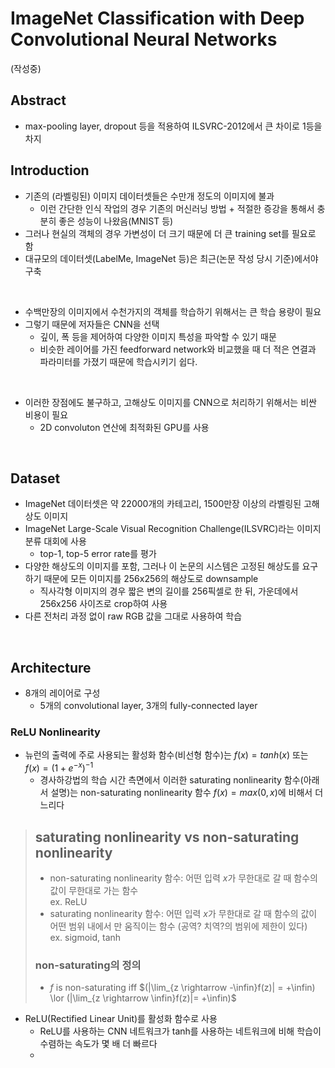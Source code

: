 # ImageNet Classification with Deep Convolutional Neural Networks

(작성중)
## Abstract
- max-pooling layer, dropout 등을 적용하여 ILSVRC-2012에서 큰 차이로 1등을 차지

## Introduction
- 기존의 (라벨링된) 이미지 데이터셋들은 수만개 정도의 이미지에 불과
  - 이런 간단한 인식 작업의 경우 기존의 머신러닝 방법 + 적절한 증강을 통해서 충분히 좋은 성능이 나왔음(MNIST 등)
- 그러나 현실의 객체의 경우 가변성이 더 크기 때문에 더 큰 training set를 필요로 함
- 대규모의 데이터셋(LabelMe, ImageNet 등)은 최근(논문 작성 당시 기준)에서야 구축

<br/>

- 수백만장의 이미지에서 수천가지의 객체를 학습하기 위해서는 큰 학습 용량이 필요
- 그렇기 때문에 저자들은 CNN을 선택
  - 깊이, 폭 등을 제어하여 다양한 이미지 특성을 파악할 수 있기 때문
  - 비슷한 레이어를 가진 feedforward network와 비교했을 때 더 적은 연결과 파라미터를 가졌기 때문에 학습시키기 쉽다.

<br/>

- 이러한 장점에도 불구하고, 고해상도 이미지를 CNN으로 처리하기 위해서는 비싼 비용이 필요
  - 2D convoluton 연산에 최적화된 GPU를 사용

<br/>

## Dataset

- ImageNet 데이터셋은 약 22000개의 카테고리, 1500만장 이상의 라벨링된 고해상도 이미지
- ImageNet Large-Scale Visual Recognition Challenge(ILSVRC)라는 이미지 분류 대회에 사용
  - top-1, top-5 error rate를 평가
- 다양한 해상도의 이미지를 포함, 그러나 이 논문의 시스템은 고정된 해상도를 요구하기 때문에 모든 이미지를 256x256의 해상도로 downsample
  - 직사각형 이미지의 경우 짧은 변의 길이를 256픽셀로 한 뒤, 가운데에서 256x256 사이즈로 crop하여 사용
- 다른 전처리 과정 없이 raw RGB 값을 그대로 사용하여 학습

<br />

## Architecture
- 8개의 레이어로 구성
  - 5개의 convolutional layer, 3개의 fully-connected layer

### ReLU Nonlinearity
- 뉴런의 출력에 주로 사용되는 활성화 함수(비선형 함수)는 $f(x) = tanh(x)$ 또는 $f(x) = (1 + e^{-x})^{-1}$
  - 경사하강법의 학습 시간 측면에서 이러한 saturating nonlinearity 함수(아래서 설명)는 non-saturating nonlinearity 함수 $f(x) = max(0,x)$에 비해서 더 느리다

> ## saturating nonlinearity vs non-saturating nonlinearity <br/>
> - non-saturating nonlinearity 함수: 어떤 입력 $x$가 무한대로 갈 때 함수의 값이 무한대로 가는 함수 <br/>
> ex. ReLU 
> - saturating nonlinearity 함수: 어떤 입력 $x$가 무한대로 갈 때 함수의 값이 어떤 범위 내에서 만 움직이는 함수 (공역? 치역?의 범위에 제한이 있다) <br/>
> ex. sigmoid, tanh
>
> ### non-saturating의 정의 
> - $f$ is non-saturating iff $(|\lim_{z \rightarrow -\infin}f(z)| = +\infin) \lor (|\lim_{z \rightarrow \infin}f(z)|= +\infin)$ <br/>

- ReLU(Rectified Linear Unit)를 활성화 함수로 사용
  - ReLU를 사용하는 CNN 네트워크가 tanh를 사용하는 네트워크에 비해 학습이 수렴하는 속도가 몇 배 더 빠르다
  - 